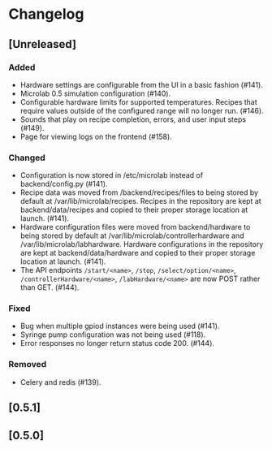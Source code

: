 # Changelog

## [Unreleased]

### Added

- Hardware settings are configurable from the UI in a basic fashion (#141).
- Microlab 0.5 simulation configuration (#140).
- Configurable hardware limits for supported temperatures. Recipes that require values outside of the configured range will no longer run. (#146).
- Sounds that play on recipe completion, errors, and user input steps (#149).
- Page for viewing logs on the frontend (#158).

### Changed

- Configuration is now stored in /etc/microlab instead of backend/config.py (#141).
- Recipe data was moved from /backend/recipes/files to being stored by default at /var/lib/microlab/recipes. Recipes in the repository are kept at backend/data/recipes and copied to their proper storage location at launch. (#141).
- Hardware configuration files were moved from backend/hardware to being stored by default at /var/lib/microlab/controllerhardware and /var/lib/microlab/labhardware. Hardware configurations in the repository are kept at backend/data/hardware and copied to their proper storage location at launch. (#141).
- The API endpoints `/start/<name>`, `/stop`, `/select/option/<name>`, `/controllerHardware/<name>`, `/labHardware/<name>` are now POST rather than GET. (#144).

### Fixed

- Bug when multiple gpiod instances were being used (#141).
- Syringe pump configuration was not being used (#118).
- Error responses no longer return status code 200. (#144).

### Removed

- Celery and redis (#139).

## [0.5.1]

## [0.5.0]
